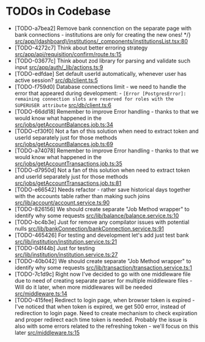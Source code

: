 # TODOs in Codebase

- [TODO-a7bea2] Remove bank connenction on the separate page with bank connections - institutions are only for creating the new ones! */}
  [src/app/(dashboard)/institutions/_components/institutionsList.tsx:80](./src/app/(dashboard)/institutions/_components/institutionsList.tsx#L80)
- [TODO-4272c7] Think about better erroring strategy
  [src/app/api/requisition/confirm/route.ts:15](./src/app/api/requisition/confirm/route.ts#L15)
- [TODO-03677c] Think about zod library for parsing and validate such input
  [src/app/auth/_lib/actions.ts:9](./src/app/auth/_lib/actions.ts#L9)
- [TODO-edfdae] Set default userId automatically, whenever user has active session?
  [src/db/client.ts:5](./src/db/client.ts#L5)
- [TODO-f759d0] Database connections limit - we need to handle the error that appeared during development: - ``[Error [PostgresError]: remaining connection slots are reserved for roles with the SUPERUSER attribute``
  [src/db/client.ts:6](./src/db/client.ts#L6)
- [TODO-66dd18] Remember to improve Error handling - thanks to that we would know what happened in the
  [src/jobs/getAccountBalances.job.ts:34](./src/jobs/getAccountBalances.job.ts#L34)
- [TODO-cf30f0] Not a fan of this solution when need to extract token and userId separately just for those methods
  [src/jobs/getAccountBalances.job.ts:69](./src/jobs/getAccountBalances.job.ts#L69)
- [TODO-a74078] Remember to improve Error handling - thanks to that we would know what happened in the
  [src/jobs/getAccountTransactions.job.ts:35](./src/jobs/getAccountTransactions.job.ts#L35)
- [TODO-d7950d] Not a fan of this solution when need to extract token and userId separately just for those methods
  [src/jobs/getAccountTransactions.job.ts:81](./src/jobs/getAccountTransactions.job.ts#L81)
- [TODO-e66542] Needs refactor - rather save historical days together with the accounts table rather than making such joins
  [src/lib/account/account.service.ts:90](./src/lib/account/account.service.ts#L90)
- [TODO-826156] We should create separate "Job Method wrapper" to identify why some requests
  [src/lib/balance/balance.service.ts:10](./src/lib/balance/balance.service.ts#L10)
- [TODO-bc4b3e] Just for remove any compilator issues with potential nulls
  [src/lib/bankConnection/bankConnection.service.ts:91](./src/lib/bankConnection/bankConnection.service.ts#L91)
- [TODO-465426] For testing and development let's add just test bank
  [src/lib/institution/institution.service.ts:21](./src/lib/institution/institution.service.ts#L21)
- [TODO-04f44b] Just for testing
  [src/lib/institution/institution.service.ts:27](./src/lib/institution/institution.service.ts#L27)
- [TODO-40b042] We should create separate "Job Method wrapper" to identify why some requests
  [src/lib/transaction/transaction.service.ts:1](./src/lib/transaction/transaction.service.ts#L1)
- [TODO-7c1d9c] Right now I've decided to go with one middleware file due to need of creating separate parser for multiple middleware files - Will do it later, when more middlewares will be needed
  [src/middleware.ts:14](./src/middleware.ts#L14)
- [TODO-415fee] Redirect to login page, when browser token is expired - I've noticed that when token is expired, we get 500 error, instead of redirection to login page. Need to create mechanism to check expiration and proper redirect each time token is needed. Probably the issue is also with some errors related to the refreshing token - we'll focus on this later
  [src/middleware.ts:15](./src/middleware.ts#L15)
